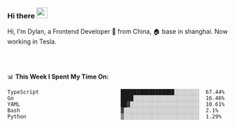 ### Hi there <img src="https://media.giphy.com/media/hvRJCLFzcasrR4ia7z/giphy.gif" width="25px">

<!-- ![visitors](https://visitor-badge.glitch.me/badge?page_id=dislfyer.dislfyer) -->

Hi, I'm Dylan, a Frontend Developer 🚀 from China, 🏠 base in shanghai. Now working in Tesla.

<br/>
<br/>

📊 **This Week I Spent My Time On:**


<!--START_SECTION:waka-->

```text
TypeScript                          █████████████████░░░░░░░░  67.44%
Go                                  ████░░░░░░░░░░░░░░░░░░░░░  16.46%
YAML                                ██▓░░░░░░░░░░░░░░░░░░░░░░  10.61%
Bash                                ▓░░░░░░░░░░░░░░░░░░░░░░░░  2.1%
Python                              ▒░░░░░░░░░░░░░░░░░░░░░░░░  1.29%
```

<!--END_SECTION:waka-->

<!--
**About Me:**
 -->

